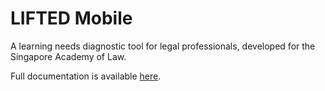 # LIFTED Mobile

A learning needs diagnostic tool for legal professionals, developed for the
Singapore Academy of Law.

Full documentation is available [here](docs/_book/index.html).
